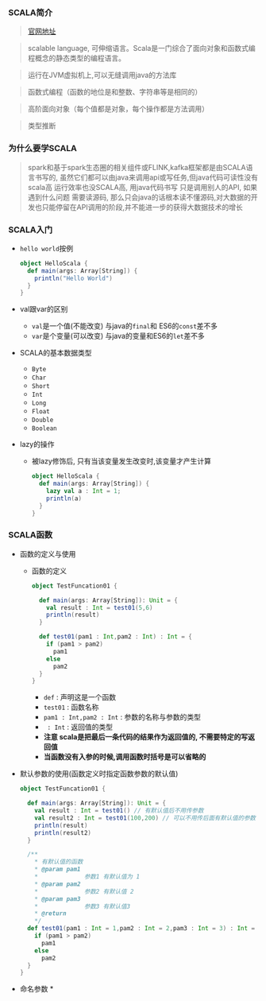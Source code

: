 ### SCALA简介

> [官网地址](https://www.scala-lang.org/)

> scalable language, 可伸缩语言。Scala是一门综合了面向对象和函数式编程概念的静态类型的编程语言。

> 运行在JVM虚拟机上,可以无缝调用java的方法库

> 函数式编程（函数的地位是和整数、字符串等是相同的）

> 高阶面向对象（每个值都是对象，每个操作都是方法调用）

> 类型推断

### 为什么要学SCALA

> spark和基于spark生态圈的相关组件或FLINK,kafka框架都是由SCALA语言书写的, 虽然它们都可以由java来调用api或写任务,但java代码可读性没有scala高 运行效率也没SCALA高, 用java代码书写 只是调用别人的API, 如果遇到什么问题 需要读源码, 那么只会java的话根本读不懂源码,对大数据的开发也只能停留在API调用的阶段,并不能进一步的获得大数据技术的增长

### SCALA入门

* `hello world`按例

  ```scala
  object HelloScala {
    def main(args: Array[String]) {
      println("Hello World")
    }
  }
  ```

* val跟var的区别
  * `val`是一个值(不能改变) 与java的`final`和 ES6的`const`差不多
  * `var`是个变量(可以改变) 与java的变量和ES6的`let`差不多


* SCALA的基本数据类型
  * `Byte`
  * `Char`
  * `Short`
  * `Int`
  * `Long`
  * `Float`
  * `Double`
  * `Boolean`
* lazy的操作
  * 被lazy修饰后, 只有当该变量发生改变时,该变量才产生计算
    ```scala
    object HelloScala {
      def main(args: Array[String]) {
        lazy val a : Int = 1;
        println(a)
      }
    }
    ```

### SCALA函数

* 函数的定义与使用
  * 函数的定义
    ```scala
    object TestFuncation01 {

      def main(args: Array[String]): Unit = {
        val result : Int = test01(5,6)
        println(result)
      }

      def test01(pam1 : Int,pam2 : Int) : Int = {
        if (pam1 > pam2)
          pam1
        else
          pam2
      }
    }
    ```
    * `def` : 声明这是一个函数
    * `test01` : 函数名称
    * `pam1 : Int,pam2 : Int` : 参数的名称与参数的类型
    * ` : Int` : 返回值的类型
    * **注意 scala是把最后一条代码的结果作为返回值的, 不需要特定的写返回值**
    * **当函数没有入参的时候,调用函数时括号是可以省略的**


* 默认参数的使用(函数定义时指定函数参数的默认值)
  ```scala
  object TestFuncation01 {

    def main(args: Array[String]): Unit = {
      val result : Int = test01() // 有默认值后不用传参数
      val result2 : Int = test01(100,200) // 可以不用传后面有默认值的参数
      println(result)
      println(result2)
    }

    /**
      * 有默认值的函数
      * @param pam1
      *             参数1 有默认值为 1
      * @param pam2
      *             参数2 有默认值 2
      * @param pam3
      *             参数3 有默认值3
      * @return
      */
    def test01(pam1 : Int = 1,pam2 : Int = 2,pam3 : Int = 3) : Int = {
      if (pam1 > pam2)
        pam1
      else
        pam2
    }
  }
  ```

* 命名参数
  *
